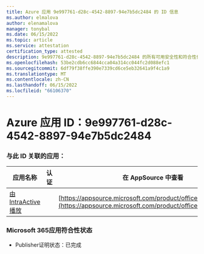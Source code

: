 ```yaml
---
title: Azure 应用 9e997761-d28c-4542-8897-94e7b5dc2484 的 ID 信息
ms.author: elmalova
author: elenamalova
manager: tonybal
ms.date: 06/15/2022
ms.topic: article
ms.service: attestation
certification_type: attested
description: 9e997761-d28c-4542-8897-94e7b5dc2484 的所有可用安全性和符合性信息信息。
ms.openlocfilehash: 53be2cdb6cc6844cca04a314cc044fc2d088efc1
ms.sourcegitcommit: 6df79f38ffe390e7339cd6ce5eb32641a9f4c1a9
ms.translationtype: MT
ms.contentlocale: zh-CN
ms.lasthandoff: 06/15/2022
ms.locfileid: "66106370"
---
```

# <a name="azure-app-id-9e997761-d28c-4542-8897-94e7b5dc2484"></a>Azure 应用 ID：9e997761-d28c-4542-8897-94e7b5dc2484


### <a name="apps-associated-with-this-id"></a>与此 ID 关联的应用：
| **应用名称** | **认证** | **在 AppSource 中查看** |
|--------------|---------------|-----------------------|
| [由 IntraActive 播放](../forward/WA200004169.md) |  | [https://appsource.microsoft.com/product/office/WA200004169](https://appsource.microsoft.com/product/office/WA200004169) |

### <a name="microsoft-365-app-compliance-status"></a>Microsoft 365应用符合性状态
- Publisher证明状态：已完成
